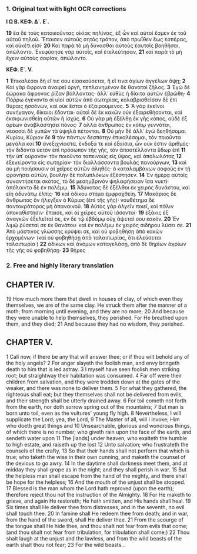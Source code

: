 ### 1. Original text with light OCR corrections

**Ι Ω Β. ΚΕΦ. Δ΄. Ε΄.**

**19** ἔα δὲ τοὺς κατοικοῦντας οἰκίας πηλίνας, ἐξ ὧν καὶ αὐτοί ἔσμεν ἐκ τοῦ αὐτοῦ πηλοῦ. Ἔπαισεν αὐτοὺς σητὸς τρόπον, ἀπὸ πρωΐθεν ἕως ἑσπέρας, καὶ οὐκέτι εἰσί·
**20** Καὶ παρὰ τὸ μὴ δύνασθαι αὐτοὺς ἑαυτοῖς βοηθῆσαι, ἀπώλοντο. Ἐνεφύσησε γὰρ αὐτοῖς, καὶ ἐτελεύτησαν,
**21** καὶ παρὰ τὸ μὴ ἔχειν αὐτοὺς σοφίαν, ἀπώλοντο.

**ΚΕΦ. Ε΄. V.**

**1** Ἐπικαλέσαι δὴ εἴ τις σου εἰσακούσεται, ἢ εἴ τινα ἁγίων ἀγγέλων ὄψῃ;
**2** Καὶ γὰρ ἄφρονα ἀναιρεῖ ὀργὴ, πεπλανημένον δὲ θανατοῖ ζῆλος.
**3** Ἐγὼ δὲ ἑώρακα ἄφρονας ῥίζαν βάλλοντας· ἀλλ᾿ εὐθὺς ἡ δίαιτα αὐτῶν ἐβρώθη·
**4** Πόῤῥω ἐγένοντο οἱ υἱοὶ αὐτῶν ἀπὸ σωτηρίας, κολαβρισθεῖσαν δὲ ἐπὶ θύραις ἡσσόνων, καὶ οὐκ ἔσται ὁ ἐξαιρούμενος.
**5** Ἃ γὰρ ἐκεῖνοι συνήγαγον, δίκαιοι ἔδονται· αὐτοὶ δὲ ἐκ κακῶν οὐκ ἐξαιρεθήσονται, καὶ ἐκσιφωνισθείη αὐτῶν ἡ ἰσχύς.
**6** Οὐ γὰρ μὴ ἐξέλθῃ ἐκ γῆς κόπος, οὐδὲ ἐξ ὀρέων ἀναβλαστήσει πόνος·
**7** ἀλλὰ ἄνθρωπος ἐν κόπῳ γεννᾶται, νεοσσοὶ δὲ γυπῶν τὰ ὑψηλὰ πέτονται.
**8** Οὐ μὴν δὲ ἀλλ᾿ ἐγὼ δεηθήσομαι Κυρίου, Κύριον δὲ
**9** τὸν πάντων δεσπότην ἐπικαλέσομαι, τὸν ποιοῦντα μεγάλα καὶ
**10** ἀνεξιχνίαστα, ἔνδοξά τε καὶ ἐξαίσια, ὧν οὐκ ἔστιν ἀριθμός· τὸν διδόντα ὑετὸν ἐπὶ πρόσωπον τῆς γῆς, τὸν ἀποστέλλοντα ὕδωρ ἐπὶ
**11** τὴν ὑπ᾿ οὐρανόν· τὸν ποιοῦντα ταπεινοὺς εἰς ὕψος, καὶ ἀπολωλότας
**12** ἐξεγείροντα εἰς σωτηρίαν· τὸν διαλλάσσοντα βουλὰς πανούργων,
**13** καὶ οὐ μὴ ποιήσουσιν αἱ χεῖρες αὐτῶν ἀληθές· ὁ καταλαμβάνων σοφοὺς ἐν τῇ φρονήσει αὐτῶν, βουλὴν δὲ πολυπλόκων ἐξέστησεν.
**14** Ἐν ἡμέρᾳ αὐτοῖς συναντήσεται σκότος, τὸ δὲ μεσημβρινὸν ψηλαφήσειαν ἴσα νυκτί· ἀπόλοιντο δὲ ἐν πολέμῳ.
**15** Ἀδύνατος δὲ ἐξέλθοι ἐκ χειρὸς δυνάστου, καὶ εἴη ἀδυνάτῳ ἐλπίς·
**16** καὶ ἀδίκου στόμα ἐμφραχθείη.
**17** Μακάριος δὲ ἄνθρωπος ὃν ἤλεγξεν ὁ Κύριος (ἐπὶ τῆς γῆς)· νουθέτημα δὲ παντοκράτορος μὴ ἀπαναινοῦ.
**18** Αὐτὸς γὰρ ἀλγεῖν ποιεῖ, καὶ πάλιν ἀποκαθίστησιν· ἔπαισε, καὶ αἱ χεῖρες αὐτοῦ ἰάσονταί·
**19** ἑξάκις ἐξ ἀναγκῶν ἐξελεῖταί σε, ἐν δὲ τῷ ἑβδόμῳ οὐχ ἅψεταί σου κακόν.
**20** Ἐν λιμῷ ῥύσεταί σε ἐκ θανάτου· καὶ ἐν πολέμῳ ἐκ χειρὸς σιδήρου λύσει σε.
**21** Ἀπὸ μάστιγος γλώσσης κρύψει σε, καὶ οὐ φοβηθήσῃ ἀπὸ κακῶν ἐρχομένων· (καὶ οὐ φοβηθήσῃ ἀπὸ ταλαιπωρίας, ὅτι ἐλεύσεται ταλαιπωρία·)
**22** ἀδίκων καὶ ἀνόμων καταγελάσῃ, ἀπὸ δὲ θηρίων ἀγρίων τῆς γῆς οὐ φοβηθήσῃ·
**23** θήρες

### 2. Free and highly literary translation

## CHAPTER IV.

19 How much more them that dwell in houses of clay, of which even they themselves, we are of the same clay. He struck them after the manner of a moth; from morning until evening, and they are no more;
20 And because they were unable to help themselves, they perished. For He breathed upon them, and they died;
21 And because they had no wisdom, they perished.

## CHAPTER V.

1 Call now, if there be any that will answer thee; or if thou wilt behold any of the holy angels?
2 For anger slayeth the foolish man, and envy bringeth death to him that is led astray.
3 I myself have seen foolish men striking root; but straightway their habitation was consumed.
4 Far off were their children from salvation, and they were trodden down at the gates of the weaker, and there was none to deliver them.
5 For what they gathered, the righteous shall eat; but they themselves shall not be delivered from evils, and their strength shall be utterly drained away.
6 For toil cometh not forth from the earth, nor doth sorrow spring out of the mountains;
7 But man is born unto toil, even as the vultures' young fly high.
8 Nevertheless, I will supplicate the Lord; yea, the Lord,
9 The Master of all, will I invoke; Him who doeth great things and
10 Unsearchable, glorious and wondrous things, of which there is no number; who giveth rain upon the face of the earth, and sendeth water upon
11 The [lands] under heaven; who exalteth the humble to high estate, and raiseth up the lost
12 Unto salvation; who frustrateth the counsels of the crafty,
13 So that their hands shall not perform that which is true; who taketh the wise in their own cunning, and maketh the counsel of the devious to go awry.
14 In the daytime shall darkness meet them, and at midday they shall grope as in the night; and they shall perish in war.
15 But the helpless man shall escape from the hand of the mighty, and there shall be hope for the helpless;
16 And the mouth of the unjust shall be stopped.
17 Blessed is the man whom the Lord hath reproved (upon the earth); therefore reject thou not the instruction of the Almighty.
18 For He maketh to grieve, and again He restoreth; He hath smitten, and His hands shall heal.
19 Six times shall He deliver thee from distresses, and in the seventh, no evil shall touch thee.
20 In famine shall He redeem thee from death; and in war, from the hand of the sword, shall He deliver thee.
21 From the scourge of the tongue shall He hide thee, and thou shalt not fear from evils that come; (and thou shalt not fear from tribulation, for tribulation shall come;)
22 Thou shalt laugh at the unjust and the lawless, and from the wild beasts of the earth shalt thou not fear;
23 For the wild beasts...